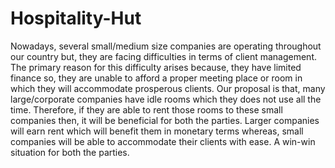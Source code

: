 # Hospitality-Hut
Nowadays, several small/medium size companies are operating throughout our country but, they are facing difficulties in terms of client management. The primary reason for this difficulty arises because, they have limited finance so, they are unable to afford a proper meeting place or room in which they will accommodate prosperous clients. Our proposal is that, many large/corporate companies have idle rooms which they does not use all the time. Therefore, if they are able to rent those rooms to these small companies then, it will be beneficial for both the parties. Larger companies will earn rent which will benefit them in monetary terms whereas, small companies will be able to accommodate their clients with ease. A win-win situation for both the parties.
